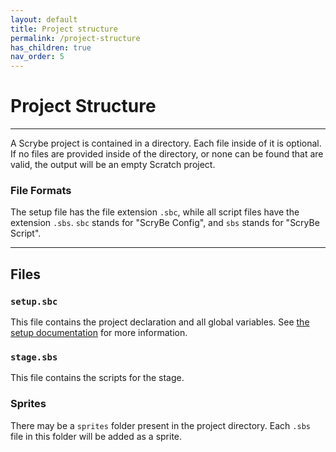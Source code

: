 ```yaml
---
layout: default
title: Project structure
permalink: /project-structure
has_children: true
nav_order: 5
---
```


# Project Structure
<hr>

A Scrybe project is contained in a directory. Each file inside of it is optional. If no files are provided inside of the directory, or none can be found that are valid, the output will be an empty Scratch project.

### File Formats

The setup file has the file extension `.sbc`, while all script files have the extension `.sbs`. `sbc` stands for "ScryBe Config", and `sbs` stands for "ScryBe Script".

<hr>

## Files

### `setup.sbc`

This file contains the project declaration and all global variables. See [the setup documentation](./setup) for more information.

### `stage.sbs`

This file contains the scripts for the stage.

### Sprites

There may be a `sprites` folder present in the project directory. Each `.sbs` file in this folder will be added as a sprite.
